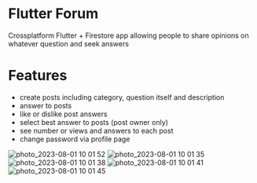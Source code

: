 # Flutter Forum
Crossplatform Flutter + Firestore app allowing people to share opinions on whatever question and seek answers

# Features
- create posts including category, question itself and description
- answer to posts
- like or dislike post answers
- select best answer to posts (post owner only)
- see number or views and answers to each post
- change password via profile page

![photo_2023-08-01 10 01 52](https://github.com/troublecatcher/forum/assets/91335963/7e714e4f-9df7-46ec-a34d-d514d3e1f2ce)
![photo_2023-08-01 10 01 35](https://github.com/troublecatcher/forum/assets/91335963/b4364750-32d7-44d2-92f8-90a16ec68b10)
![photo_2023-08-01 10 01 38](https://github.com/troublecatcher/forum/assets/91335963/7aa5651f-14ac-4ed7-8d6e-9ef0e0de2acd)
![photo_2023-08-01 10 01 41](https://github.com/troublecatcher/forum/assets/91335963/f1f75dcf-86fa-41b2-be81-6c4196499366)
![photo_2023-08-01 10 01 45](https://github.com/troublecatcher/forum/assets/91335963/c7a16cb3-2e41-4fa3-aa55-f43171ab82ac)
